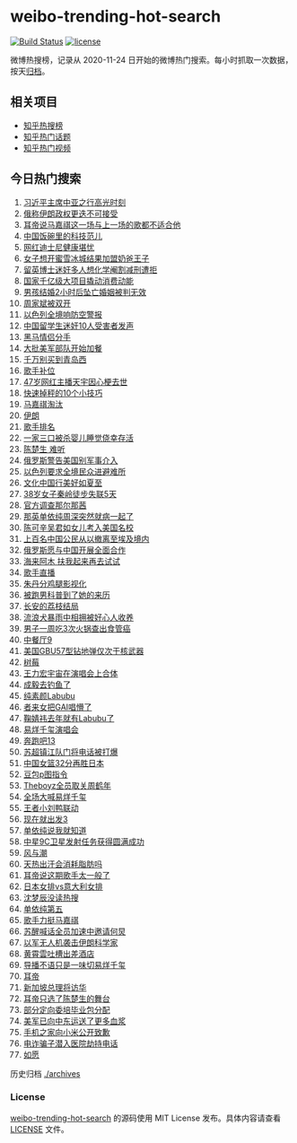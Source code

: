 # weibo-trending-hot-search

[![Build Status](https://github.com/justjavac/weibo-trending-hot-search/workflows/ci/badge.svg?branch=master)](https://github.com/justjavac/weibo-trending-hot-search/actions)
[![license](https://img.shields.io/github/license/justjavac/weibo-trending-hot-search)](https://github.com/justjavac/weibo-trending-hot-search/blob/master/LICENSE)

微博热搜榜，记录从 2020-11-24 日开始的微博热门搜索。每小时抓取一次数据，按天[归档](./archives)。

## 相关项目

- [知乎热搜榜](https://github.com/justjavac/zhihu-trending-top-search)
- [知乎热门话题](https://github.com/justjavac/zhihu-trending-hot-questions)
- [知乎热门视频](https://github.com/justjavac/zhihu-trending-hot-video)

## 今日热门搜索

<!-- BEGIN -->
<!-- 最后更新时间 Sat Jun 21 2025 06:15:26 GMT+0800 (China Standard Time) -->

1. [习近平主席中亚之行高光时刻](https://s.weibo.com//weibo?q=%23%E4%B9%A0%E8%BF%91%E5%B9%B3%E4%B8%BB%E5%B8%AD%E4%B8%AD%E4%BA%9A%E4%B9%8B%E8%A1%8C%E9%AB%98%E5%85%89%E6%97%B6%E5%88%BB%23&Refer=new_time)
1. [俄称伊朗政权更迭不可接受](https://s.weibo.com//weibo?q=%23%E4%BF%84%E7%A7%B0%E4%BC%8A%E6%9C%97%E6%94%BF%E6%9D%83%E6%9B%B4%E8%BF%AD%E4%B8%8D%E5%8F%AF%E6%8E%A5%E5%8F%97%23&t=31&band_rank=10&Refer=top)
1. [耳帝说马嘉祺这一场与上一场的歌都不适合他](https://s.weibo.com//weibo?q=%23%E8%80%B3%E5%B8%9D%E8%AF%B4%E9%A9%AC%E5%98%89%E7%A5%BA%E8%BF%99%E4%B8%80%E5%9C%BA%E4%B8%8E%E4%B8%8A%E4%B8%80%E5%9C%BA%E7%9A%84%E6%AD%8C%E9%83%BD%E4%B8%8D%E9%80%82%E5%90%88%E4%BB%96%23&t=31&band_rank=1&Refer=top)
1. [中国饭碗里的科技范儿](https://s.weibo.com//weibo?q=%23%E4%B8%AD%E5%9B%BD%E9%A5%AD%E7%A2%97%E9%87%8C%E7%9A%84%E7%A7%91%E6%8A%80%E8%8C%83%E5%84%BF%23&t=31&band_rank=3&Refer=top)
1. [网红迪士尼健康堪忧](https://s.weibo.com//weibo?q=%23%E7%BD%91%E7%BA%A2%E8%BF%AA%E5%A3%AB%E5%B0%BC%E5%81%A5%E5%BA%B7%E5%A0%AA%E5%BF%A7%23&t=31&band_rank=14&Refer=top)
1. [女子想开蜜雪冰城结果加盟奶爸王子](https://s.weibo.com//weibo?q=%23%E5%A5%B3%E5%AD%90%E6%83%B3%E5%BC%80%E8%9C%9C%E9%9B%AA%E5%86%B0%E5%9F%8E%E7%BB%93%E6%9E%9C%E5%8A%A0%E7%9B%9F%E5%A5%B6%E7%88%B8%E7%8E%8B%E5%AD%90%23&t=31&band_rank=2&Refer=top)
1. [留英博士迷奸多人想化学阉割减刑遭拒](https://s.weibo.com//weibo?q=%23%E7%95%99%E8%8B%B1%E5%8D%9A%E5%A3%AB%E8%BF%B7%E5%A5%B8%E5%A4%9A%E4%BA%BA%E6%83%B3%E5%8C%96%E5%AD%A6%E9%98%89%E5%89%B2%E5%87%8F%E5%88%91%E9%81%AD%E6%8B%92%23&t=31&band_rank=6&Refer=top)
1. [国家千亿级大项目撬动消费动能](https://s.weibo.com//weibo?q=%23%E5%9B%BD%E5%AE%B6%E5%8D%83%E4%BA%BF%E7%BA%A7%E5%A4%A7%E9%A1%B9%E7%9B%AE%E6%92%AC%E5%8A%A8%E6%B6%88%E8%B4%B9%E5%8A%A8%E8%83%BD%23&t=31&band_rank=5&Refer=top)
1. [男孩结婚2小时后坠亡婚姻被判无效](https://s.weibo.com//weibo?q=%23%E7%94%B7%E5%AD%A9%E7%BB%93%E5%A9%9A2%E5%B0%8F%E6%97%B6%E5%90%8E%E5%9D%A0%E4%BA%A1%E5%A9%9A%E5%A7%BB%E8%A2%AB%E5%88%A4%E6%97%A0%E6%95%88%23&t=31&band_rank=10&Refer=top)
1. [周家斌被双开](https://s.weibo.com//weibo?q=%23%E5%91%A8%E5%AE%B6%E6%96%8C%E8%A2%AB%E5%8F%8C%E5%BC%80%23&t=31&band_rank=10&Refer=top)
1. [以色列全境响防空警报](https://s.weibo.com//weibo?q=%23%E4%BB%A5%E8%89%B2%E5%88%97%E5%85%A8%E5%A2%83%E5%93%8D%E9%98%B2%E7%A9%BA%E8%AD%A6%E6%8A%A5%23&t=31&band_rank=9&Refer=top)
1. [中国留学生迷奸10人受害者发声](https://s.weibo.com//weibo?q=%23%E4%B8%AD%E5%9B%BD%E7%95%99%E5%AD%A6%E7%94%9F%E8%BF%B7%E5%A5%B810%E4%BA%BA%E5%8F%97%E5%AE%B3%E8%80%85%E5%8F%91%E5%A3%B0%23&t=31&band_rank=12&Refer=top)
1. [黑马情侣分手](https://s.weibo.com//weibo?q=%23%E9%BB%91%E9%A9%AC%E6%83%85%E4%BE%A3%E5%88%86%E6%89%8B%23&t=31&band_rank=11&Refer=top)
1. [大批美军部队开始加餐](https://s.weibo.com//weibo?q=%23%E5%A4%A7%E6%89%B9%E7%BE%8E%E5%86%9B%E9%83%A8%E9%98%9F%E5%BC%80%E5%A7%8B%E5%8A%A0%E9%A4%90%23&t=31&band_rank=5&Refer=top)
1. [千万别买到青岛西](https://s.weibo.com//weibo?q=%E5%8D%83%E4%B8%87%E5%88%AB%E4%B9%B0%E5%88%B0%E9%9D%92%E5%B2%9B%E8%A5%BF&t=31&band_rank=19&Refer=top)
1. [歌手补位](https://s.weibo.com//weibo?q=%E6%AD%8C%E6%89%8B%E8%A1%A5%E4%BD%8D&t=31&band_rank=4&Refer=top)
1. [47岁网红主播天宇因心梗去世](https://s.weibo.com//weibo?q=%2347%E5%B2%81%E7%BD%91%E7%BA%A2%E4%B8%BB%E6%92%AD%E5%A4%A9%E5%AE%87%E5%9B%A0%E5%BF%83%E6%A2%97%E5%8E%BB%E4%B8%96%23&t=31&band_rank=32&Refer=top)
1. [快速掉秤的10个小技巧](https://s.weibo.com//weibo?q=%E5%BF%AB%E9%80%9F%E6%8E%89%E7%A7%A4%E7%9A%8410%E4%B8%AA%E5%B0%8F%E6%8A%80%E5%B7%A7&t=31&band_rank=31&Refer=top)
1. [马嘉祺淘汰](https://s.weibo.com//weibo?q=%E9%A9%AC%E5%98%89%E7%A5%BA%E6%B7%98%E6%B1%B0&t=31&band_rank=1&Refer=top)
1. [伊朗](https://s.weibo.com//weibo?q=%E4%BC%8A%E6%9C%97&t=31&band_rank=18&Refer=top)
1. [歌手排名](https://s.weibo.com//weibo?q=%E6%AD%8C%E6%89%8B%E6%8E%92%E5%90%8D&t=31&band_rank=8&Refer=top)
1. [一家三口被杀婴儿睡觉侥幸存活](https://s.weibo.com//weibo?q=%23%E4%B8%80%E5%AE%B6%E4%B8%89%E5%8F%A3%E8%A2%AB%E6%9D%80%E5%A9%B4%E5%84%BF%E7%9D%A1%E8%A7%89%E4%BE%A5%E5%B9%B8%E5%AD%98%E6%B4%BB%23&t=31&band_rank=22&Refer=top)
1. [陈楚生 难听](https://s.weibo.com//weibo?q=%E9%99%88%E6%A5%9A%E7%94%9F%20%E9%9A%BE%E5%90%AC&t=31&band_rank=23&Refer=top)
1. [俄罗斯警告美国别军事介入](https://s.weibo.com//weibo?q=%23%E4%BF%84%E7%BD%97%E6%96%AF%E8%AD%A6%E5%91%8A%E7%BE%8E%E5%9B%BD%E5%88%AB%E5%86%9B%E4%BA%8B%E4%BB%8B%E5%85%A5%23&t=31&band_rank=31&Refer=top)
1. [以色列要求全境民众进避难所](https://s.weibo.com//weibo?q=%23%E4%BB%A5%E8%89%B2%E5%88%97%E8%A6%81%E6%B1%82%E5%85%A8%E5%A2%83%E6%B0%91%E4%BC%97%E8%BF%9B%E9%81%BF%E9%9A%BE%E6%89%80%23&t=31&band_rank=26&Refer=top)
1. [文化中国行美好如夏至](https://s.weibo.com//weibo?q=%23%E6%96%87%E5%8C%96%E4%B8%AD%E5%9B%BD%E8%A1%8C%E7%BE%8E%E5%A5%BD%E5%A6%82%E5%A4%8F%E8%87%B3%23&t=31&band_rank=33&Refer=top)
1. [38岁女子秦岭徒步失联5天](https://s.weibo.com//weibo?q=%2338%E5%B2%81%E5%A5%B3%E5%AD%90%E7%A7%A6%E5%B2%AD%E5%BE%92%E6%AD%A5%E5%A4%B1%E8%81%945%E5%A4%A9%23&t=31&band_rank=30&Refer=top)
1. [官方调查那尔那茜](https://s.weibo.com//weibo?q=%23%E5%AE%98%E6%96%B9%E8%B0%83%E6%9F%A5%E9%82%A3%E5%B0%94%E9%82%A3%E8%8C%9C%23&t=31&band_rank=43&Refer=top)
1. [那英单依纯周深突然就病一起了](https://s.weibo.com//weibo?q=%23%E9%82%A3%E8%8B%B1%E5%8D%95%E4%BE%9D%E7%BA%AF%E5%91%A8%E6%B7%B1%E7%AA%81%E7%84%B6%E5%B0%B1%E7%97%85%E4%B8%80%E8%B5%B7%E4%BA%86%23&t=31&band_rank=32&Refer=top)
1. [陈可辛吴君如女儿考入美国名校](https://s.weibo.com//weibo?q=%23%E9%99%88%E5%8F%AF%E8%BE%9B%E5%90%B4%E5%90%9B%E5%A6%82%E5%A5%B3%E5%84%BF%E8%80%83%E5%85%A5%E7%BE%8E%E5%9B%BD%E5%90%8D%E6%A0%A1%23&t=31&band_rank=42&Refer=top)
1. [上百名中国公民从以撤离至埃及境内](https://s.weibo.com//weibo?q=%23%E4%B8%8A%E7%99%BE%E5%90%8D%E4%B8%AD%E5%9B%BD%E5%85%AC%E6%B0%91%E4%BB%8E%E4%BB%A5%E6%92%A4%E7%A6%BB%E8%87%B3%E5%9F%83%E5%8F%8A%E5%A2%83%E5%86%85%23&t=31&band_rank=40&Refer=top)
1. [俄罗斯愿与中国开展全面合作](https://s.weibo.com//weibo?q=%23%E4%BF%84%E7%BD%97%E6%96%AF%E6%84%BF%E4%B8%8E%E4%B8%AD%E5%9B%BD%E5%BC%80%E5%B1%95%E5%85%A8%E9%9D%A2%E5%90%88%E4%BD%9C%23&t=31&band_rank=31&Refer=top)
1. [海来阿木 扶我起来再去试试](https://s.weibo.com//weibo?q=%E6%B5%B7%E6%9D%A5%E9%98%BF%E6%9C%A8%20%E6%89%B6%E6%88%91%E8%B5%B7%E6%9D%A5%E5%86%8D%E5%8E%BB%E8%AF%95%E8%AF%95&t=31&band_rank=39&Refer=top)
1. [歌手直播](https://s.weibo.com//weibo?q=%E6%AD%8C%E6%89%8B%E7%9B%B4%E6%92%AD&t=31&band_rank=16&Refer=top)
1. [朱丹分鸡腿影视化](https://s.weibo.com//weibo?q=%E6%9C%B1%E4%B8%B9%E5%88%86%E9%B8%A1%E8%85%BF%E5%BD%B1%E8%A7%86%E5%8C%96&t=31&band_rank=42&Refer=top)
1. [被跑男科普到了她的来历](https://s.weibo.com//weibo?q=%23%E8%A2%AB%E8%B7%91%E7%94%B7%E7%A7%91%E6%99%AE%E5%88%B0%E4%BA%86%E5%A5%B9%E7%9A%84%E6%9D%A5%E5%8E%86%23&t=31&band_rank=44&Refer=top)
1. [长安的荔枝结局](https://s.weibo.com//weibo?q=%E9%95%BF%E5%AE%89%E7%9A%84%E8%8D%94%E6%9E%9D%E7%BB%93%E5%B1%80&t=31&band_rank=24&Refer=top)
1. [流浪犬暴雨中相拥被好心人收养](https://s.weibo.com//weibo?q=%23%E6%B5%81%E6%B5%AA%E7%8A%AC%E6%9A%B4%E9%9B%A8%E4%B8%AD%E7%9B%B8%E6%8B%A5%E8%A2%AB%E5%A5%BD%E5%BF%83%E4%BA%BA%E6%94%B6%E5%85%BB%23&t=31&band_rank=10&Refer=top)
1. [男子一周吃3次火锅查出食管癌](https://s.weibo.com//weibo?q=%23%E7%94%B7%E5%AD%90%E4%B8%80%E5%91%A8%E5%90%833%E6%AC%A1%E7%81%AB%E9%94%85%E6%9F%A5%E5%87%BA%E9%A3%9F%E7%AE%A1%E7%99%8C%23&t=31&band_rank=29&Refer=top)
1. [中餐厅9](https://s.weibo.com//weibo?q=%E4%B8%AD%E9%A4%90%E5%8E%859&t=31&band_rank=33&Refer=top)
1. [美国GBU57型钻地弹仅次于核武器](https://s.weibo.com//weibo?q=%23%E7%BE%8E%E5%9B%BDGBU57%E5%9E%8B%E9%92%BB%E5%9C%B0%E5%BC%B9%E4%BB%85%E6%AC%A1%E4%BA%8E%E6%A0%B8%E6%AD%A6%E5%99%A8%23&t=31&band_rank=40&Refer=top)
1. [树莓](https://s.weibo.com//weibo?q=%E6%A0%91%E8%8E%93&t=31&band_rank=15&Refer=top)
1. [王力宏宇宙在演唱会上合体](https://s.weibo.com//weibo?q=%E7%8E%8B%E5%8A%9B%E5%AE%8F%E5%AE%87%E5%AE%99%E5%9C%A8%E6%BC%94%E5%94%B1%E4%BC%9A%E4%B8%8A%E5%90%88%E4%BD%93&t=31&band_rank=18&Refer=top)
1. [成毅去钓鱼了](https://s.weibo.com//weibo?q=%E6%88%90%E6%AF%85%E5%8E%BB%E9%92%93%E9%B1%BC%E4%BA%86&t=31&band_rank=38&Refer=top)
1. [纯素颜Labubu](https://s.weibo.com//weibo?q=%23%E7%BA%AF%E7%B4%A0%E9%A2%9CLabubu%23&t=31&band_rank=18&Refer=top)
1. [者来女把GAI唱懵了](https://s.weibo.com//weibo?q=%23%E8%80%85%E6%9D%A5%E5%A5%B3%E6%8A%8AGAI%E5%94%B1%E6%87%B5%E4%BA%86%23&t=31&band_rank=46&Refer=top)
1. [鞠婧祎去年就有Labubu了](https://s.weibo.com//weibo?q=%23%E9%9E%A0%E5%A9%A7%E7%A5%8E%E5%8E%BB%E5%B9%B4%E5%B0%B1%E6%9C%89Labubu%E4%BA%86%23&t=31&band_rank=37&Refer=top)
1. [易烊千玺演唱会](https://s.weibo.com//weibo?q=%E6%98%93%E7%83%8A%E5%8D%83%E7%8E%BA%E6%BC%94%E5%94%B1%E4%BC%9A&t=31&band_rank=34&Refer=top)
1. [奔跑吧13](https://s.weibo.com//weibo?q=%E5%A5%94%E8%B7%91%E5%90%A713&t=31&band_rank=38&Refer=top)
1. [苏超镇江队门将电话被打爆](https://s.weibo.com//weibo?q=%23%E8%8B%8F%E8%B6%85%E9%95%87%E6%B1%9F%E9%98%9F%E9%97%A8%E5%B0%86%E7%94%B5%E8%AF%9D%E8%A2%AB%E6%89%93%E7%88%86%23&t=31&band_rank=49&Refer=top)
1. [中国女篮32分再胜日本](https://s.weibo.com//weibo?q=%23%E4%B8%AD%E5%9B%BD%E5%A5%B3%E7%AF%AE32%E5%88%86%E5%86%8D%E8%83%9C%E6%97%A5%E6%9C%AC%23&t=31&band_rank=50&Refer=top)
1. [豆包p图指令](https://s.weibo.com//weibo?q=%E8%B1%86%E5%8C%85p%E5%9B%BE%E6%8C%87%E4%BB%A4&t=31&band_rank=19&Refer=top)
1. [Theboyz全员取关周鹤年](https://s.weibo.com//weibo?q=%23Theboyz%E5%85%A8%E5%91%98%E5%8F%96%E5%85%B3%E5%91%A8%E9%B9%A4%E5%B9%B4%23&t=31&band_rank=27&Refer=top)
1. [全场大喊易烊千玺](https://s.weibo.com//weibo?q=%23%E5%85%A8%E5%9C%BA%E5%A4%A7%E5%96%8A%E6%98%93%E7%83%8A%E5%8D%83%E7%8E%BA%23&t=31&band_rank=26&Refer=top)
1. [王者小刘鸭联动](https://s.weibo.com//weibo?q=%23%E7%8E%8B%E8%80%85%E5%B0%8F%E5%88%98%E9%B8%AD%E8%81%94%E5%8A%A8%23&t=31&band_rank=47&Refer=top)
1. [现在就出发3](https://s.weibo.com//weibo?q=%E7%8E%B0%E5%9C%A8%E5%B0%B1%E5%87%BA%E5%8F%913&t=31&band_rank=41&Refer=top)
1. [单依纯说我就知道](https://s.weibo.com//weibo?q=%23%E5%8D%95%E4%BE%9D%E7%BA%AF%E8%AF%B4%E6%88%91%E5%B0%B1%E7%9F%A5%E9%81%93%23&t=31&band_rank=28&Refer=top)
1. [中星9C卫星发射任务获得圆满成功](https://s.weibo.com//weibo?q=%23%E4%B8%AD%E6%98%9F9C%E5%8D%AB%E6%98%9F%E5%8F%91%E5%B0%84%E4%BB%BB%E5%8A%A1%E8%8E%B7%E5%BE%97%E5%9C%86%E6%BB%A1%E6%88%90%E5%8A%9F%23&t=31&band_rank=20&Refer=top)
1. [风与潮](https://s.weibo.com//weibo?q=%E9%A3%8E%E4%B8%8E%E6%BD%AE&t=31&band_rank=39&Refer=top)
1. [天热出汗会消耗脂肪吗](https://s.weibo.com//weibo?q=%23%E5%A4%A9%E7%83%AD%E5%87%BA%E6%B1%97%E4%BC%9A%E6%B6%88%E8%80%97%E8%84%82%E8%82%AA%E5%90%97%23&t=31&band_rank=45&Refer=top)
1. [耳帝说这期歌手太一般了](https://s.weibo.com//weibo?q=%23%E8%80%B3%E5%B8%9D%E8%AF%B4%E8%BF%99%E6%9C%9F%E6%AD%8C%E6%89%8B%E5%A4%AA%E4%B8%80%E8%88%AC%E4%BA%86%23&t=31&band_rank=32&Refer=top)
1. [日本女排vs意大利女排](https://s.weibo.com//weibo?q=%23%E6%97%A5%E6%9C%AC%E5%A5%B3%E6%8E%92vs%E6%84%8F%E5%A4%A7%E5%88%A9%E5%A5%B3%E6%8E%92%23&t=31&band_rank=50&Refer=top)
1. [沈梦辰没读热搜](https://s.weibo.com//weibo?q=%23%E6%B2%88%E6%A2%A6%E8%BE%B0%E6%B2%A1%E8%AF%BB%E7%83%AD%E6%90%9C%23&t=31&band_rank=14&Refer=top)
1. [单依纯第五](https://s.weibo.com//weibo?q=%E5%8D%95%E4%BE%9D%E7%BA%AF%E7%AC%AC%E4%BA%94&t=31&band_rank=25&Refer=top)
1. [歌手力挺马嘉祺](https://s.weibo.com//weibo?q=%23%E6%AD%8C%E6%89%8B%E5%8A%9B%E6%8C%BA%E9%A9%AC%E5%98%89%E7%A5%BA%23&t=31&band_rank=17&Refer=top)
1. [苏醒喊话全员加速中邀请何炅](https://s.weibo.com//weibo?q=%E8%8B%8F%E9%86%92%E5%96%8A%E8%AF%9D%E5%85%A8%E5%91%98%E5%8A%A0%E9%80%9F%E4%B8%AD%E9%82%80%E8%AF%B7%E4%BD%95%E7%82%85&t=31&band_rank=35&Refer=top)
1. [以军无人机袭击伊朗科学家](https://s.weibo.com//weibo?q=%23%E4%BB%A5%E5%86%9B%E6%97%A0%E4%BA%BA%E6%9C%BA%E8%A2%AD%E5%87%BB%E4%BC%8A%E6%9C%97%E7%A7%91%E5%AD%A6%E5%AE%B6%23&t=31&band_rank=43&Refer=top)
1. [黄霄雲吐槽出差酒店](https://s.weibo.com//weibo?q=%23%E9%BB%84%E9%9C%84%E9%9B%B2%E5%90%90%E6%A7%BD%E5%87%BA%E5%B7%AE%E9%85%92%E5%BA%97%23&t=31&band_rank=36&Refer=top)
1. [导播不语只是一味切易烊千玺](https://s.weibo.com//weibo?q=%23%E5%AF%BC%E6%92%AD%E4%B8%8D%E8%AF%AD%E5%8F%AA%E6%98%AF%E4%B8%80%E5%91%B3%E5%88%87%E6%98%93%E7%83%8A%E5%8D%83%E7%8E%BA%23&t=31&band_rank=7&Refer=top)
1. [耳帝](https://s.weibo.com//weibo?q=%E8%80%B3%E5%B8%9D&t=31&band_rank=13&Refer=top)
1. [新加坡总理将访华](https://s.weibo.com//weibo?q=%23%E6%96%B0%E5%8A%A0%E5%9D%A1%E6%80%BB%E7%90%86%E5%B0%86%E8%AE%BF%E5%8D%8E%23&t=31&band_rank=21&Refer=top)
1. [耳帝只选了陈楚生的舞台](https://s.weibo.com//weibo?q=%23%E8%80%B3%E5%B8%9D%E5%8F%AA%E9%80%89%E4%BA%86%E9%99%88%E6%A5%9A%E7%94%9F%E7%9A%84%E8%88%9E%E5%8F%B0%23&t=31&band_rank=28&Refer=top)
1. [部分定向委培毕业包分配](https://s.weibo.com//weibo?q=%23%E9%83%A8%E5%88%86%E5%AE%9A%E5%90%91%E5%A7%94%E5%9F%B9%E6%AF%95%E4%B8%9A%E5%8C%85%E5%88%86%E9%85%8D%23&t=31&band_rank=30&Refer=top)
1. [美军已向中东运送了更多血浆](https://s.weibo.com//weibo?q=%23%E7%BE%8E%E5%86%9B%E5%B7%B2%E5%90%91%E4%B8%AD%E4%B8%9C%E8%BF%90%E9%80%81%E4%BA%86%E6%9B%B4%E5%A4%9A%E8%A1%80%E6%B5%86%23&t=31&band_rank=46&Refer=top)
1. [手机之家向小米公开致歉](https://s.weibo.com//weibo?q=%23%E6%89%8B%E6%9C%BA%E4%B9%8B%E5%AE%B6%E5%90%91%E5%B0%8F%E7%B1%B3%E5%85%AC%E5%BC%80%E8%87%B4%E6%AD%89%23&t=31&band_rank=48&Refer=top)
1. [电诈骗子潜入医院劫持电话](https://s.weibo.com//weibo?q=%23%E7%94%B5%E8%AF%88%E9%AA%97%E5%AD%90%E6%BD%9C%E5%85%A5%E5%8C%BB%E9%99%A2%E5%8A%AB%E6%8C%81%E7%94%B5%E8%AF%9D%23&t=31&band_rank=49&Refer=top)
1. [如愿](https://s.weibo.com//weibo?q=%E5%A6%82%E6%84%BF&t=31&band_rank=50&Refer=top)

<!-- END -->

历史归档 [./archives](./archives)

### License

[weibo-trending-hot-search](https://github.com/justjavac/weibo-trending-hot-search) 的源码使用 MIT License
发布。具体内容请查看 [LICENSE](./LICENSE) 文件。
